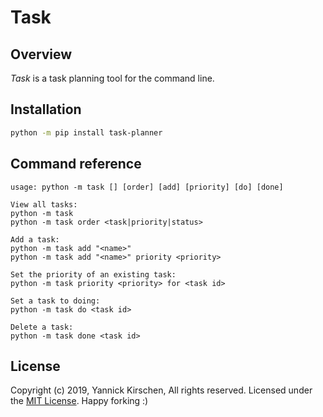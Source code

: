 # Task

## Overview

*Task* is a task planning tool for the command line.

## Installation

```bash
python -m pip install task-planner
```

## Command reference

```
usage: python -m task [] [order] [add] [priority] [do] [done]

View all tasks:
python -m task
python -m task order <task|priority|status>

Add a task:
python -m task add "<name>"
python -m task add "<name>" priority <priority>

Set the priority of an existing task:
python -m task priority <priority> for <task id>

Set a task to doing:
python -m task do <task id>

Delete a task:
python -m task done <task id>
```

## License

Copyright (c) 2019, Yannick Kirschen, All rights reserved.
Licensed under the [MIT License](https://github.com/yannickkirschen/task/blob/master/LICENSE).
Happy forking :)
